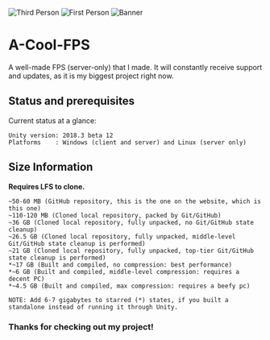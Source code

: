 ![Third Person](https://cdn.discordapp.com/attachments/482739791658614785/520803348388118530/ThirdPerson.png)
![First Person](https://cdn.discordapp.com/attachments/482739791658614785/520802740914618379/FirstPerson.png)
![Banner](https://cdn.discordapp.com/attachments/482739791658614785/520804601956663296/Banner.png)
# A-Cool-FPS
A well-made FPS (server-only) that I made. It will constantly receive support and updates, as
it is my biggest project right now.

## Status and prerequisites

Current status at a glance:
```
Unity version: 2018.3 beta 12 
Platforms    : Windows (client and server) and Linux (server only)
```

## Size Information
**Requires LFS to clone.**
```
~50-60 MB (GitHub repository, this is the one on the website, which is this one)
~110-120 MB (Cloned local repository, packed by Git/GitHub)
~36 GB (Cloned local repository, fully unpacked, no Git/GitHub state cleanup) 
~26.5 GB (Cloned local repository, fully unpacked, middle-level Git/GitHub state cleanup is performed)
~21 GB (Cloned local repository, fully unpacked, top-tier Git/GitHub state cleanup is performed)
*~17 GB (Built and compiled, no compression: best performance)
*~6 GB (Built and compiled, middle-level compression: requires a decent PC)
*~4.5 GB (Built and compiled, max compression: requires a beefy pc)

NOTE: Add 6-7 gigabytes to starred (*) states, if you built a standalone instead of running it through Unity.
```
### Thanks for checking out my project!
